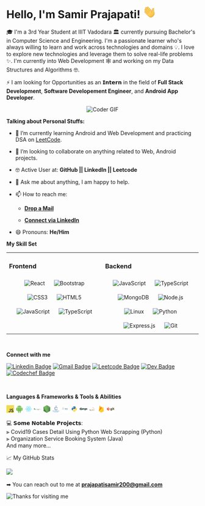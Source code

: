 # Hello, I'm Samir Prajapati!  <img src="https://github.com/ABSphreak/ABSphreak/blob/master/gifs/Hi.gif" width="35px">

🎓 I'm a 3rd Year Student at IIIT Vadodara 🏛 currently pursuing Bachelor's in Computer Science and Engineering. I'm a passionate learner who's always willing to learn and work across technologies and domains 💡. I love to explore new technologies and leverage them to solve real-life problems ✨. I'm currently into Web Development 🕸️ and working on my Data Structures and Algorithms 🤓. <br>

⚡ I am looking for Opportunities as an 𝗜𝗻𝘁𝗲𝗿𝗻 in the field of <b>Full Stack Development</b>, <b>Software Developement Engineer</b>, and <b>Android App Developer</b>. <br>

<p  align="center"><img src="https://media.giphy.com/media/SWoSkN6DxTszqIKEqv/giphy.gif" alt="Coder GIF" width="500" height="400">

**Talking about Personal Stuffs:**

- 🌱 I’m currently learning Android and Web Development and practicing DSA on [LeetCode](https://leetcode.com/samir0711/).
- 👯 I’m looking to collaborate on anything related to Web, Android projects.
- 🤓 Active User at: **GitHub || LinkedIn || Leetcode**
- 💬 Ask me about anything, I am happy to help.

- 📫 How to reach me:

    * [**Drop a Mail**](mailto:prajapatisamir200@gmail.com)

    * [**Connect via LinkedIn**](https://www.linkedin.com/in/samir-prajapati-4600831b4/)

- 😄 Pronouns: **He/Him**

**My Skill Set**  
<table><tr><td valign="top" width="33%">

### Frontend  
<div align="center">  
<img style="margin: 10px" src="https://profilinator.rishav.dev/skills-assets/react-original-wordmark.svg" alt="React" height="50" />  
<img style="margin: 10px" src="https://profilinator.rishav.dev/skills-assets/bootstrap-plain.svg" alt="Bootstrap" height="50" />  
<img style="margin: 10px" src="https://profilinator.rishav.dev/skills-assets/css3-original-wordmark.svg" alt="CSS3" height="50" />  
<img style="margin: 10px" src="https://profilinator.rishav.dev/skills-assets/html5-original-wordmark.svg" alt="HTML5" height="50" />  
<img style="margin: 10px" src="https://profilinator.rishav.dev/skills-assets/javascript-original.svg" alt="JavaScript" height="50" />  
<img style="margin: 10px" src="https://profilinator.rishav.dev/skills-assets/typescript-original.svg" alt="TypeScript" height="50" />  
</div></td><td valign="top" width="33%">

### Backend  
<div align="center">  
<img style="margin: 10px" src="https://profilinator.rishav.dev/skills-assets/javascript-original.svg" alt="JavaScript" height="50" />  
<img style="margin: 10px" src="https://profilinator.rishav.dev/skills-assets/typescript-original.svg" alt="TypeScript" height="50" />  
<!-- <img style="margin: 10px" src="https://profilinator.rishav.dev/skills-assets/php-original.svg" alt="PHP" height="50" /> -->
<img style="margin: 10px" src="https://profilinator.rishav.dev/skills-assets/mongodb-original-wordmark.svg" alt="MongoDB" height="50" />  
<img style="margin: 10px" src="https://profilinator.rishav.dev/skills-assets/nodejs-original-wordmark.svg" alt="Node.js" height="50" />  
<img style="margin: 10px" src="https://profilinator.rishav.dev/skills-assets/linux-original.svg" alt="Linux" height="50" />  
<img style="margin: 10px" src="https://profilinator.rishav.dev/skills-assets/python-original.svg" alt="Python" height="50" />  
<img style="margin: 10px" src="https://profilinator.rishav.dev/skills-assets/express-original-wordmark.svg" alt="Express.js" height="50" />  
<img style="margin: 10px" src="https://profilinator.rishav.dev/skills-assets/git-scm-icon.svg" alt="Git" height="50" />  
<!-- <img style="margin: 10px" src="https://profilinator.rishav.dev/skills-assets/redux-original.svg" alt="Redux" height="50" /> -->
</div></td></table>  

<br/>  


**Connect with me** 

[![Linkedin Badge](https://img.shields.io/badge/-LinkedIn-blue?style=for-the-badge&logo=Linkedin&logoColor=white&link=https://www.linkedin.com/in/samir-prajapati-4600831b4/)](https://www.linkedin.com/in/samir-prajapati-4600831b4/)
[![Gmail Badge](https://img.shields.io/badge/-Gmail-c14438?style=for-the-badge&logo=Gmail&logoColor=white&link=mailto:prajapatisamir200@gmail.com)](mailto:prajapatisamir200@gmail.com)
[![Leetcode Badge](https://img.shields.io/badge/-Leetcode-orange?style=for-the-badge&logo=Leetcode&logoColor=white&link=https://leetcode.com/samir0711/)](https://leetcode.com/samir0711/)
[![Dev Badge](https://img.shields.io/badge/-Dev-black?style=for-the-badge&logo=Dev&logoColor=white&link=https://dev.to/samir0711)](https://dev.to/samir0711)
[![Codechef Badge](https://img.shields.io/badge/-Codechef-brown?style=for-the-badge&logo=Codechef&logoColor=white&link=https://www.codechef.com/users/samir0711)](https://www.codechef.com/users/samir0711)

  

<br/>  


**Languages & Frameworks & Tools & Abilities**

<code><img height="20" src="https://raw.githubusercontent.com/github/explore/80688e429a7d4ef2fca1e82350fe8e3517d3494d/topics/javascript/javascript.png"></code>
<code><img height="20" src="https://raw.githubusercontent.com/github/explore/80688e429a7d4ef2fca1e82350fe8e3517d3494d/topics/android/android.png"></code>
<code><img height="20" src="https://raw.githubusercontent.com/github/explore/80688e429a7d4ef2fca1e82350fe8e3517d3494d/topics/react/react.png"></code>
<code><img height="20" src="https://raw.githubusercontent.com/github/explore/5c058a388828bb5fde0bcafd4bc867b5bb3f26f3/topics/mongodb/mongodb.png"></code>
<code><img height="20" src="https://raw.githubusercontent.com/github/explore/80688e429a7d4ef2fca1e82350fe8e3517d3494d/topics/nodejs/nodejs.png"></code>
<code><img height="20" src="https://raw.githubusercontent.com/github/explore/80688e429a7d4ef2fca1e82350fe8e3517d3494d/topics/c/c.png"></code>
<code><img height="20" src="https://raw.githubusercontent.com/github/explore/80688e429a7d4ef2fca1e82350fe8e3517d3494d/topics/java/java.png"></code>
<code><img height="20" src="https://raw.githubusercontent.com/github/explore/80688e429a7d4ef2fca1e82350fe8e3517d3494d/topics/python/python.png"></code>
<code><img height="20" src="https://raw.githubusercontent.com/github/explore/80688e429a7d4ef2fca1e82350fe8e3517d3494d/topics/django/django.png"></code>
<code><img height="20" src="https://raw.githubusercontent.com/github/explore/80688e429a7d4ef2fca1e82350fe8e3517d3494d/topics/mysql/mysql.png"></code>
<code><img height="20" src="https://raw.githubusercontent.com/github/explore/80688e429a7d4ef2fca1e82350fe8e3517d3494d/topics/firebase/firebase.png"></code>
<code><img height="20" src="https://raw.githubusercontent.com/github/explore/80688e429a7d4ef2fca1e82350fe8e3517d3494d/topics/git/git.png"></code>


💻 𝗦𝗼𝗺𝗲 𝗡𝗼𝘁𝗮𝗯𝗹𝗲 𝗣𝗿𝗼𝗷𝗲𝗰𝘁𝘀: <br>
⪢ Covid19 Cases Detail Using Python Web Scrapping (Python)<br>
⪢ Organization Service Booking System (Java)<br>
And many more...<br>


📈 My GitHub Stats

<img src="https://github-readme-stats.vercel.app/api?username=samir-0711&hide_border=true&show_icons=true">

<!-- <img src="https://github-readme-stats.vercel.app/api/top-langs/?username=samir-0711&hide_border=true&show_icons=true"> -->

➡ You can reach out to me at **prajapatisamir200@gmail.com**<br>

<img height="120" alt="Thanks for visiting me" width="100%" src="https://raw.githubusercontent.com/BrunnerLivio/brunnerlivio/master/images/marquee.svg" />
